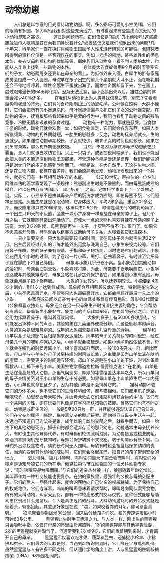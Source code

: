 # 动物幼崽
　　人们总是以惊奇的目光看待动物幼崽。啊，多么乖巧可爱的小生灵!看，它们的眼睛有多圆、多大啊!但我们对这些充满活力，有时看起来有些焦虑而又无助的小动物却知之甚少。 
　　这正是问题所在。它们仅仅是“焦虑”的小动物吗?这些朦朦胧胧的大眼睛是否在向我们诉说着什么?或者这仅仅是我们想象出来的问题?几十年来，科学家们一直在探讨将动物王国赋予人性来进行研究的可能性。但研究者所得到的资料仅仅是一些客观存在的事实。例如，老虎的领地，某些雄性鱼的栖息本能，失去父母的猫和狗的忧郁等等。即使我们从动物身上看不到人类的本性，也能从人类身上找到一些动物的本性。 
　　身体庞大的食蚁兽用6个月的时间喂养它们的子女，幼崽两周岁还要趴在母亲的背上。为抵御外来入侵，白犀牛的所有家庭成员会围成一个大圆圈。母驼羊在孩子出生的前几个星期就大叫不止，而在哺乳期还会不停地哼哼着。雌性企鹅生下蛋就出海了，而雄性企鹅却留下来，坐在蛋上，度过艰难漫长的64天孵化期。因为无法觅食，当小企鹅出壳以后，雄性企鹅的体重会减少40％还多。 
　　在我们从动物身上为人类寻找信息之前，别忘了先看看鬣狗和老鼠的行为。它们有时会将刚刚出生的幼崽吃掉。公叶猴在照料一大群小猴时，它们会把所有的小猴崽杀死。母叶猴却偏偏与杀死它们子女的公叶猴交配。在动物的保护、抚育和那些看起来似乎是爱的行为中，我们也看到了动物之间的残酷竞争、冷酷无情和艰难的孕育过程。 
　　动物有一种能力，那就是忍受。当食物丰盛的时候，动物们就会欢聚一堂；如果食物匮乏，它们就会各奔东西。如果人类捕猎频繁，动物的抚养期就短，一胎生的崽就多；反之，动物的抚养期就长，生的崽就少。如果雌性动物孕期较长，子女就较少，哺育子女的时间也就较长。如果它们生育频繁，那么抚养期也就较短。 
　　当然，不能因为雄性海马把幼崽放在肚囊里，男人们就该去效仿它们，买上一只袋子，或者在夜间喂孩子。我们也不能因此把人类的本能追溯到动物王国那里。不管这种本能是爱还是遗弃，我们所能做的只是对大自然的多元化感到欣慰而已。也就是说，在大自然里，无论在生物之间，还是在生物内部，都存在着差异。我们会惊异地发现，动物所表现出来的一个共性，就是它们有一种互相帮助生存的本能。 
　　公元10世纪，阿拉伯的一位名叫阿维森纳的医学家发现了一条规律：熊崽刚出生时是不像熊的，而由母熊舐成熊的模样，所以在西方有“舐成形”（即“培养”）之说。这给科学家留下了一个难解之谜。实际上，小熊崽不是由其母亲产后的舐洗才成为熊的，即使母熊不舐，它们照样还是熊。灰熊生来就是冬眠动物，它身体庞大，平均2米多高，重达200多公斤。而灰熊崽却只有20厘米高，体重只有0.5公斤，可谓是最无助的哺乳动物了。一个出生只10天的小灰熊，会像一块小护身符一样悬挂在母亲的脖子上。但几个月之后，它就能随母亲出洞活动了。即使大一点的灰熊也喜欢悬挂在母亲的脖子上玩耍。大约3岁的时候，母熊将要再生一次子，小灰熊不得不自立家门了。如果它不愿意离开母熊，母熊就会以粗暴方式断绝母子关系，大嗥着把它赶进森林。 
　　一只小象要变成一只大象则需要较长的时间，仅在母体子宫内就需生活22个月。出生后要经过几年的训练才能外出觅食与洗涮自己。小象生来视力较弱，它们用鼻子探路。象的鼻子兼有眼睛、手指和鼻子的功能，同时也是它们的武器。小象会花费几个小时的时间，为了卷起一片小草，甩打、卷曲着鼻子，有时甚至会把鼻子踩在脚底下将自己绊倒。 
　　母象与小象几乎形影不离。当小象受到其他动物的侵犯时，母亲会立刻营救。小象喜欢打盹，为此，母亲要不断地唤醒它。小象学走路或与其他象嬉戏时，母象会站在几步之外保护着它。如果看到小象有危险，母象就会用鼻子把小象卷起。 
　　大象的子女较少，所以抚养期较长。小象要到4周岁才断奶，到11岁才达到性成熟。母象间会互相照顾彼此的子女，特别是在洗浴之后，小象不愿意离开水，不管哪只大象最后离开水，它都会照顾好最后一只上岸的小象。 
　　象家庭成员间以母亲为中心的血缘关系具有传奇色彩。母象会3代同堂（公象却喜欢独处）。母象还会在另一只母象生产时扮演接生婆的角色，它会帮助剥离胎盘，帮助新生小象站立。象之间的关系非常亲密，在短暂的分别之后，它们会用力挥舞着鼻子，吼叫着互致问候。 
　　大象的鼻子上有50000多块肌肉，它们能发出15种不同的声音，其他的象在几英里外便能分辨。而这些低频率的声音，人类的耳朵是很难辨别的。成年的大象每天要消耗几百斤重的食物。 
　　绵羊和山羊以鼻子及颈部的互相摩擦来表达爱抚。绵羊的母子关系持续的时间很短，经过母亲几个月的哺乳与保护之后，小绵羊就会被赶走。如果小绵羊仍然依依不舍，母羊就会在哺乳的时候远离小羊。绵羊喜欢成群而居，一般100多只成一群。相比而言，母山羊与小羊羔的母子关系持续的时间较长些，这主要是因为山羊生活在陡峭的崖壁上，需要更多的时间适应环境。母山羊总是睡在小山羊的下坡，时刻准备着营救从山上掉下来的小羊。美国生物学家道格拉斯·凯德维克说：“在北美，山羊是生活在最高处的大动物。那里气候恶劣，厚厚的冰雪覆盖达半年之久，所以山羊间的母子亲情关系对于小山羊的生存十分必要。如果母山羊在小山羊降生后一年内死去，小山羊也就命在旦夕了，因为其他山羊是不会照料它的。” 
　　猫科动物不管它们的形体多大，也不管它们的生活环境如何，都与猫相似。它们都用爪子走路，睡眠较多，幼崽都由母亲喂养，并由母亲教会它们走路和捕获食物的本领。它们有一个共同的习性，即在玩耍时也像是在学习捕获猎物的技能。当然它们也有不同之处。幼狮是成群生活的，一般是5至20只为一群，并且能够逐渐认识自己的父亲。它们在父亲的尾巴上蹦跳，拖拽着父亲的鬃毛玩耍。而豹崽只与母亲生活在一起，永远也不知道自己的父亲是谁。成年雄豹与雌豹交配之后，就撒手而去。如果一胎生下的其他幼崽死去，狮子和豹都会遗弃存活的那只幼崽。幼狮通常由母亲抚养长大，有时也由其他母狮代养，有时母狮们轮流照料幼狮，为幼狮猎食或梳洗皮毛。如遇到雄狮伺机抢夺食物时，母狮会保护幼狮不受侵犯。豹子的情形有些不同。当母豹外出寻找食物时，幼豹长时间无人照料。母豹有时也会担当起保护幼豹的责任，当幼豹受到其他动物的威胁时，它们就会竖起尾巴，把自己的孩子带到安全的地方。 
　　婴儿啼哭，狼儿却嗥叫。有时它们是为了要食物而嗥叫，有时它们的嗥声是通知母狼它们的所在地。俄克拉荷马市立动物园的一位犬科动物专家说：“有时狼嗥只是为嗥而嗥。”与它们的近亲丛林狼一样，狼崽随着年龄的增长，其叫声作为一种社交技能也更复杂。在狼的家族里，最强壮的公狼与母狼交配生子。它们的后人一旦强壮起来，就会凶残地向自己父亲的权威挑战。为了保持自己的权威地位，它们咆哮着，呜呜的叫声意味着请求帮助，嗥叫是向同伙索要食物。所有的犬科动物，从家犬到豺，都有一种较高形式的交际仪式。这种仪式能够帮助幼崽区别出什么是游戏，什么是真正危险的战斗。犬科动物游戏时的开始仪式就是低着头，臀部抬起，其意思好像是在说：“喂，如果咬着你的耳朵，你可别当真呀。” 
　　狼能带着食物跋涉30公里，回来后分给孩子们吃。狼的奔跑速度每小时可达60多公里。 
　　黑猩猩出生时手无缚鸡之力。与人类一样，刚出生的黑猩猩只会吸吮手指，依偎在母亲的怀里由母亲照料。1岁的黑猩猩能与其他猩猩玩耍，2岁的黑猩猩就变得淘气了。但通常要到7岁或9岁，它们的发情期到来时，才肯离开自己的母亲。 
　　黑猩猩不仅喜欢吃水果、蔬菜和昆虫，还捕捉小羚羊、小狒狒和猴子。它们最大的天敌是豹。当遇到难解的问题时，它们会在全身乱抓乱挠。虽然黑猩猩与人有许多不同之处，但从遗传学的角度上讲，人与黑猩猩的脱氧核糖核酸（DNA）98％是相同的。
 